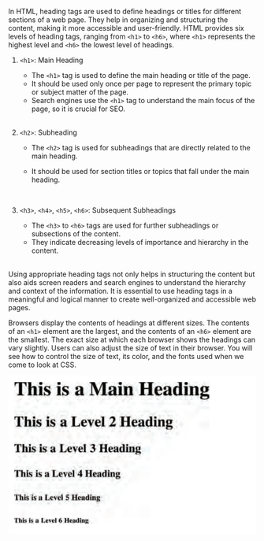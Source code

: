 In HTML, heading tags are used to define headings or titles for different sections of a web page. They help in organizing and structuring the content, making it more accessible and user-friendly. HTML provides six levels of heading tags, ranging from `<h1>` to `<h6>`, where `<h1>` represents the highest level and `<h6>` the lowest level of headings.

1. `<h1>`: Main Heading
   - The `<h1>` tag is used to define the main heading or title of the page.
   - It should be used only once per page to represent the primary topic or subject matter of the page.
   - Search engines use the `<h1>` tag to understand the main focus of the page, so it is crucial for SEO.

   </br>

2. `<h2>`: Subheading
   - The `<h2>` tag is used for subheadings that are directly related to the main heading.
   - It should be used for section titles or topics that fall under the main heading.

      </br>


3. `<h3>`, `<h4>`, `<h5>`, `<h6>`: Subsequent Subheadings
   - The `<h3>` to `<h6>` tags are used for further subheadings or subsections of the content.
   - They indicate decreasing levels of importance and hierarchy in the content.

   </br>


Using appropriate heading tags not only helps in structuring the content but also aids screen readers and search engines to understand the hierarchy and context of the information. It is essential to use heading tags in a meaningful and logical manner to create well-organized and accessible web pages.


Browsers display the contents of headings at different sizes. The contents of an `<h1>` element are the largest, and the contents of an `<h6>` element are the smallest. The exact size at which each browser shows the headings can vary slightly. Users can also adjust the size of text in their browser. You will see how to control the size of text, its color, and the fonts used when we come to look at CSS.


![headings](./imgs/headings.png)

